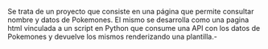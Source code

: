 Se trata de un proyecto que consiste en una página que permite consultar nombre y datos de Pokemones. 
El mismo se desarrolla como una pagina html vinculada a un script en Python que consume una API con los datos de Pokemones y devuelve los mismos renderizando una plantilla.-
